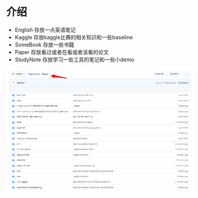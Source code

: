 # 介绍

- English  存放一点英语笔记
- Kaggle    存放kaggle比赛的相关知识和一些baseline
- SomeBook  存放一些书籍
- Paper  存放看过或者在看或者该看的论文
- StudyNote  存放学习一些工具的笔记和一些小demo

![](./img/floder_paper.png)